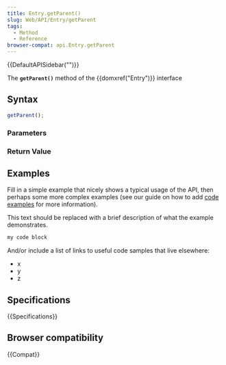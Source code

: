 ```yaml
---
title: Entry.getParent()
slug: Web/API/Entry/getParent
tags:
  - Method
  - Reference
browser-compat: api.Entry.getParent
---
```

{{DefaultAPISidebar("")}}

The **`getParent()`** method of the {{domxref("Entry")}} interface 

## Syntax

```js
getParent();
```

### Parameters



### Return Value



## Examples

Fill in a simple example that nicely shows a typical usage of the API, then perhaps some more complex examples (see our guide on how to add [code examples](/en-US/docs/MDN/Contribute/Structures/Code_examples) for more information).

This text should be replaced with a brief description of what the example demonstrates.

```js
my code block
```

And/or include a list of links to useful code samples that live elsewhere:

*   x
*   y
*   z

## Specifications

{{Specifications}}

## Browser compatibility

{{Compat}}

